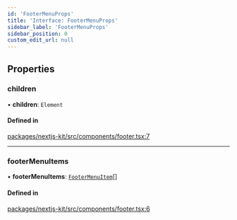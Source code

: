 ```yaml
---
id: 'FooterMenuProps'
title: 'Interface: FooterMenuProps'
sidebar_label: 'FooterMenuProps'
sidebar_position: 0
custom_edit_url: null
---
```


## Properties

### children

• **children**: `Element`

#### Defined in

[packages/nextjs-kit/src/components/footer.tsx:7](https://github.com/pantheon-systems/decoupled-kit-js/blob/5ccd9d50b/packages/nextjs-kit/src/components/footer.tsx#L7)

---

### footerMenuItems

• **footerMenuItems**: [`FooterMenuItem`](../modules.md#footermenuitem)[]

#### Defined in

[packages/nextjs-kit/src/components/footer.tsx:6](https://github.com/pantheon-systems/decoupled-kit-js/blob/5ccd9d50b/packages/nextjs-kit/src/components/footer.tsx#L6)

